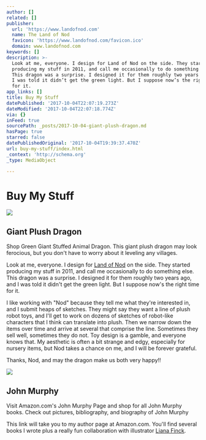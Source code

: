 ```yaml
---
author: []
related: []
publisher:
  url: 'https://www.landofnod.com'
  name: The Land of Nod
  favicon: 'https://www.landofnod.com/favicon.ico'
  domain: www.landofnod.com
keywords: []
description: >-
  Look at me, everyone. I design for Land of Nod on the side. They started
  producing my stuff in 2011, and call me occasionally to do something else.
  This dragon was a surprise. I designed it for them roughly two years ago, and
  I was told it didn’t get the green light. But I suppose now’s the right time
  for it.
app_links: []
title: Buy My Stuff
datePublished: '2017-10-04T22:07:19.273Z'
dateModified: '2017-10-04T22:07:18.774Z'
via: {}
inFeed: true
sourcePath: _posts/2017-10-04-giant-plush-dragon.md
hasPage: true
starred: false
datePublishedOriginal: '2017-10-04T19:39:37.470Z'
url: buy-my-stuff/index.html
_context: 'http://schema.org'
_type: MediaObject

---
```

# Buy My Stuff

<article style=""><img src="https://s3-us-west-2.amazonaws.com/the-grid-img/p/379d1d0d4381b5100ec68c39029acb24a5565a57" /><h1>Giant Plush Dragon</h1><p>Shop Green Giant Stuffed Animal Dragon. This giant plush dragon may look ferocious, but you don't have to worry about it leveling any villages.</p></article>

Look at me, everyone. I design for [Land of Nod][0] on the side. They started producing my stuff in 2011, and call me occasionally to do something else. This dragon was a surprise. I designed it for them roughly two years ago, and I was told it didn't get the green light. But I suppose now's the right time for it.

I like working with "Nod" because they tell me what they're interested in, and I submit heaps of sketches. They might say they want a line of plush robot toys, and I'll get to work on dozens of sketches of robot-like characters that I think can translate into plush. Then we narrow down the items over time and arrive at several that comprise the line. Sometimes they sell well, sometimes they do not. Toy design is a gamble, and everyone knows that. My aesthetic is often a bit strange and edgy, especially for nursery items, but Nod takes a chance on me, and I will be forever grateful.

Thanks, Nod, and may the dragon make us both very happy!!

<article style=""><img src="https://s3-us-west-2.amazonaws.com/the-grid-img/p/ee4192508d3ed0c27889cde64bb8e2d9de904373.jpg" /><h1>John Murphy</h1><p>Visit Amazon.com's John Murphy Page and shop for all John Murphy books. Check out pictures, bibliography, and biography of John Murphy</p></article>

This link will take you to my author page at Amazon.com. You'll find several books I wrote plus a really fun collaboration with illustrator [Liana Finck][1].

[0]: https://www.landofnod.com/giant-plush-dragon/s207609?st=john%20murphy
[1]: https://www.newyorker.com/contributors/liana-finck